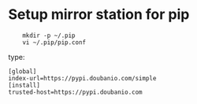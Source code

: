 # Setup mirror station for pip

``` shell
	mkdir -p ~/.pip
	vi ~/.pip/pip.conf
```
type:
```
[global]
index-url=https://pypi.doubanio.com/simple
[install]
trusted-host=https://pypi.doubanio.com
```
